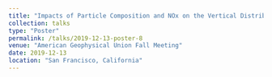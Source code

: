 ```yaml
---
title: "Impacts of Particle Composition and NOx on the Vertical Distribution of Reactive Bromine in the Arctic Troposphere"
collection: talks
type: "Poster"
permalink: /talks/2019-12-13-poster-8
venue: "American Geophysical Union Fall Meeting"
date: 2019-12-13
location: "San Francisco, California"
---
```

